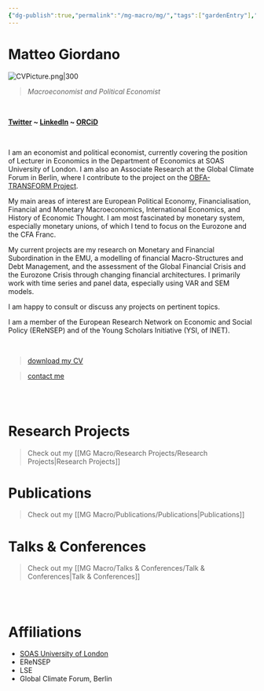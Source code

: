 ```yaml
---
{"dg-publish":true,"permalink":"/mg-macro/mg/","tags":["gardenEntry"],"dgShowInlineTitle":true,"created":"2023-12-11T21:23:44.795+00:00","updated":"2023-12-11T23:45:34.421+00:00"}
---
```


# Matteo Giordano

![CVPicture.png|300](/img/user/MG%20Macro/Attachments/CVPicture.png)

> *Macroeconomist and Political Economist*


<br />

__[Twitter](https://twitter.com/Mat_Giord) ~ [LinkedIn](https://www.linkedin.com/in/matteogiordano-economist/) ~ [ORCiD](https://orcid.org/0000-0002-1588-6735)__

<br />

I am an economist and political economist, currently covering the position of Lecturer in Economics in the Department of Economics at SOAS University of London. I am also an Associate Research at the Global Climate Forum in Berlin, where I contribute to the project on the [OBFA-TRANSFORM Project](https://globalclimateforum.org/portfolio-item/obfa-transform/).

My main areas of interest are European Political Economy, Financialisation, Financial and Monetary Macroeconomics, International Economics, and History of Economic Thought. I am most fascinated by monetary system, especially monetary unions, of which I tend to focus on the Eurozone and the CFA Franc.

My current projects are my research on Monetary and Financial Subordination in the EMU, a modelling of financial Macro-Structures and Debt Management, and the assessment of the Global Financial Crisis and the Eurozone Crisis through changing financial architectures. I primarily work with time series and panel data, especially using VAR and SEM models.

I am happy to consult or discuss any projects on pertinent topics.

I am a member of the European Research Network on Economic and Social Policy (EReNSEP) and of the Young Scholars Initiative (YSI, of INET).

<br />

> [download my CV](https://www.dropbox.com/scl/fi/nq689db8rz3aekscmhbbp/CV_MG_Academic.pdf?rlkey=7qaswnwdhfw149k5zv8tdevkk&dl=0)

> [contact me](mailto:mg.macroeconomics@gmail.com)


<br />
<br />

# Research Projects

> Check out my [[MG Macro/Research Projects/Research Projects\|Research Projects]]

# Publications

> Check out my [[MG Macro/Publications/Publications\|Publications]]

# Talks & Conferences

> Check out my [[MG Macro/Talks & Conferences/Talk & Conferences\|Talk & Conferences]]




<br />
<br />

# Affiliations

- [SOAS University of London](https://www.soas.ac.uk/about/matteo-giordano-0)
- EReNSEP
- LSE
- Global Climate Forum, Berlin